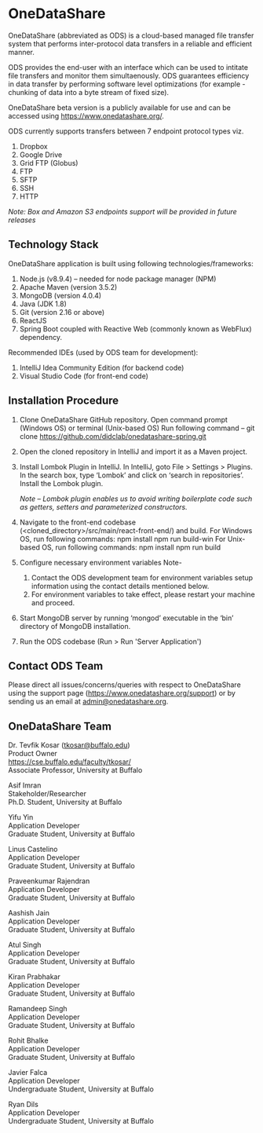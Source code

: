 # OneDataShare #

OneDataShare (abbreviated as ODS) is a cloud-based managed file transfer system that performs inter-protocol data transfers in a reliable and efficient manner.

ODS provides the end-user with an interface which can be used to intitate file transfers and monitor them simultaenously. ODS guarantees efficiency in data transfer by performing software level optimizations (for example - chunking of data into a byte stream of fixed size).

OneDataShare beta version is a publicly available for use and can be accessed using https://www.onedatashare.org/.

ODS currently supports transfers between 7 endpoint protocol types viz.
1. Dropbox
2. Google Drive
3. Grid FTP (Globus)
4. FTP
5. SFTP
6. SSH
7. HTTP

_Note: Box and Amazon S3 endpoints support will be provided in future releases_

## Technology Stack ##

OneDataShare application is built using following technologies/frameworks:
1. Node.js (v8.9.4) – needed for node package manager (NPM)
2. Apache Maven (version 3.5.2)
3. MongoDB (version 4.0.4)
4. Java (JDK 1.8)
5. Git (version 2.16 or above)
6. ReactJS
7. Spring Boot coupled with Reactive Web (commonly known as WebFlux) dependency.

Recommended IDEs (used by ODS team for development):
1. IntelliJ Idea Community Edition (for backend code)
2. Visual Studio Code (for front-end code)

## Installation Procedure ##

1. Clone OneDataShare GitHub repository.
	Open command prompt (Windows OS) or terminal (Unix-based OS)
	Run following command –
	git clone https://github.com/didclab/onedatashare-spring.git

2. Open the cloned repository in IntelliJ and import it as a Maven project.

3. Install Lombok Plugin in IntelliJ.
	In IntelliJ, goto File &gt; Settings &gt; Plugins.
	In the search box, type ‘Lombok’ and click on ‘search in repositories’.
	Install the Lombok plugin.

	_Note – Lombok plugin enables us to avoid writing boilerplate code such as getters, setters and parameterized constructors._

4. Navigate to the front-end codebase (&lt;cloned_directory&gt;/src/main/react-front-end/) and build.
	For Windows OS, run following commands:
		npm install
		npm run build-win
	For Unix-based OS, run following commands:
		npm install
		npm run build

5. Configure necessary environment variables
	Note-
	1. Contact the ODS development team for environment variables setup information using the contact details mentioned below. 
	2. For environment variables to take effect, please restart your machine and proceed.

6. Start MongoDB server by running ‘mongod’ executable in the ‘bin’ directory of MongoDB installation.

7. Run the ODS codebase (Run &gt; Run 'Server Application')

## Contact ODS Team ##

Please direct all issues/concerns/queries with respect to OneDataShare using the support page (https://www.onedatashare.org/support) or by sending us an email at admin@onedatashare.org.

## OneDataShare Team ##

Dr. Tevfik Kosar (tkosar@buffalo.edu)  
Product Owner  
https://cse.buffalo.edu/faculty/tkosar/  
Associate Professor, University at Buffalo   

Asif Imran  
Stakeholder/Researcher  
Ph.D. Student, University at Buffalo   

Yifu Yin  
Application Developer  
Graduate Student, University at Buffalo  

Linus Castelino  
Application Developer  
Graduate Student, University at Buffalo  

Praveenkumar Rajendran  
Application Developer  
Graduate Student, University at Buffalo  

Aashish Jain  
Application Developer  
Graduate Student, University at Buffalo  

Atul Singh  
Application Developer  
Graduate Student, University at Buffalo  

Kiran Prabhakar  
Application Developer  
Graduate Student, University at Buffalo  

Ramandeep Singh  
Application Developer  
Graduate Student, University at Buffalo  

Rohit Bhalke  
Application Developer  
Graduate Student, University at Buffalo  

Javier Falca  
Application Developer  
Undergraduate Student, University at Buffalo  

Ryan Dils  
Application Developer  
Undergraduate Student, University at Buffalo  
